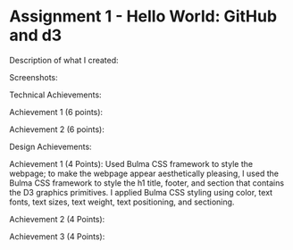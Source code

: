 Assignment 1 - Hello World: GitHub and d3  
===

Description of what I created:

Screenshots:

Technical Achievements:

Achievement 1 (6 points):

Achievement 2 (6 points):

Design Achievements:

Achievement 1 (4 Points): 
Used Bulma CSS framework to style the webpage; to make the webpage appear aesthetically pleasing, I used the Bulma CSS framework to style the h1 title, footer, and section that contains the D3 graphics primitives. I applied Bulma CSS styling using color, text fonts, text sizes, text weight, text positioning, and sectioning.

Achievement 2 (4 Points):

Achievement 3 (4 Points):

